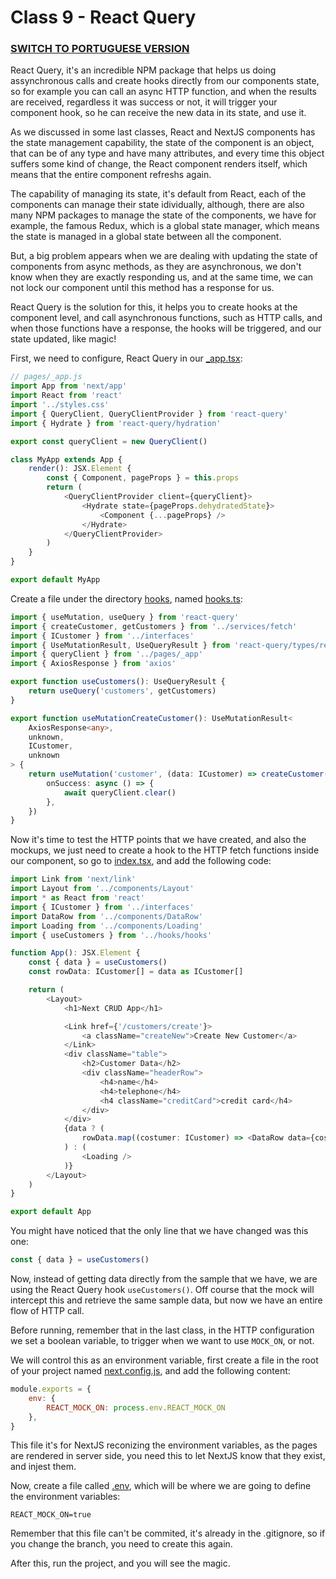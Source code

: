 # Class 9 - React Query

### [SWITCH TO PORTUGUESE VERSION](./PT.md)

React Query, it's an incredible NPM package that helps us
doing assynchronous calls and create hooks directly from our components state,
so for example you can call an async HTTP function, and when the results are received,
regardless it was success or not, it will trigger your component hook, so he can 
receive the new data in its state, and use it.

As we discussed in some last classes, React and NextJS components has the state management 
capability, the state of the component is an object, that can be of any type and have many
attributes, and every time this object suffers some kind of change, the React component renders
itself, which means that the entire component refreshs again.

The capability of managing its state, it's default from React, each of the components
can manage their state idividually, although, there are also many NPM packages to manage the state of the components, we have for example,
the famous Redux, which is a global state manager, which means the state is managed in a global state between
all the component. 

But, a big problem appears when we are dealing with updating the state of components from async methods,
as they are asynchronous, we don't know when they are exactly responding us, and at the same time, we can not lock
our component until this method has a response for us.

React Query is the solution for this, it helps you to create hooks at the component level,
and call asynchronous functions, such as HTTP calls, and when those functions have a response, the
hooks will be triggered, and our state updated, like magic!

First, we need to configure, React Query in our [_app.tsx](pages/_app.tsx):

```typescript jsx
// pages/_app.js
import App from 'next/app'
import React from 'react'
import '../styles.css'
import { QueryClient, QueryClientProvider } from 'react-query'
import { Hydrate } from 'react-query/hydration'

export const queryClient = new QueryClient()

class MyApp extends App {
    render(): JSX.Element {
        const { Component, pageProps } = this.props
        return (
            <QueryClientProvider client={queryClient}>
                <Hydrate state={pageProps.dehydratedState}>
                    <Component {...pageProps} />
                </Hydrate>
            </QueryClientProvider>
        )
    }
}

export default MyApp

```

Create a file under the directory [hooks](hooks), named [hooks.ts](hooks/hooks.ts):
```typescript jsx
import { useMutation, useQuery } from 'react-query'
import { createCustomer, getCustomers } from '../services/fetch'
import { ICustomer } from '../interfaces'
import { UseMutationResult, UseQueryResult } from 'react-query/types/react/types'
import { queryClient } from '../pages/_app'
import { AxiosResponse } from 'axios'

export function useCustomers(): UseQueryResult {
    return useQuery('customers', getCustomers)
}

export function useMutationCreateCustomer(): UseMutationResult<
    AxiosResponse<any>,
    unknown,
    ICustomer,
    unknown
> {
    return useMutation('customer', (data: ICustomer) => createCustomer(data), {
        onSuccess: async () => {
            await queryClient.clear()
        },
    })
}

```

Now it's time to test the HTTP points that we have created, and also the mockups, we just
need to create a hook to the HTTP fetch functions inside our component, so go to
[index.tsx](pages/index.tsx), and add the following code:

```typescript jsx
import Link from 'next/link'
import Layout from '../components/Layout'
import * as React from 'react'
import { ICustomer } from '../interfaces'
import DataRow from '../components/DataRow'
import Loading from '../components/Loading'
import { useCustomers } from '../hooks/hooks'

function App(): JSX.Element {
    const { data } = useCustomers()
    const rowData: ICustomer[] = data as ICustomer[]

    return (
        <Layout>
            <h1>Next CRUD App</h1>

            <Link href={'/customers/create'}>
                <a className="createNew">Create New Customer</a>
            </Link>
            <div className="table">
                <h2>Customer Data</h2>
                <div className="headerRow">
                    <h4>name</h4>
                    <h4>telephone</h4>
                    <h4 className="creditCard">credit card</h4>
                </div>
            </div>
            {data ? (
                rowData.map((costumer: ICustomer) => <DataRow data={costumer} key={costumer._id} />)
            ) : (
                <Loading />
            )}
        </Layout>
    )
}

export default App

```

You might have noticed that the only line that we have changed was this one:
```typescript jsx
const { data } = useCustomers()

```

Now, instead of getting data directly from the sample that we have, we are using the React Query hook ```useCustomers()```.
Off course that the mock will intercept this and retrieve the same sample data,
but now we have an entire flow of HTTP call.

Before running, remember that in the last class, in the HTTP configuration we set a boolean variable,
to trigger when we want to use ```MOCK_ON```, or not.

We will control this as an environment variable, first create a file in the root of your project named
[next.config.js](next.config.js), and add the following content:

```javascript
module.exports = {
    env: {
        REACT_MOCK_ON: process.env.REACT_MOCK_ON
    },
}

```

This file it's for NextJS reconizing the environment variables, as the pages are rendered in server side,
you need this to let NextJS know that they exist, and injest them.

Now, create a file called [.env](.env), which will be where we are going to define the environment variables:

```shell
REACT_MOCK_ON=true

```

Remember that this file can't be commited, it's already in the .gitignore, so if you change the branch,
you need to create this again.

After this, run the project, and you will see the magic.
